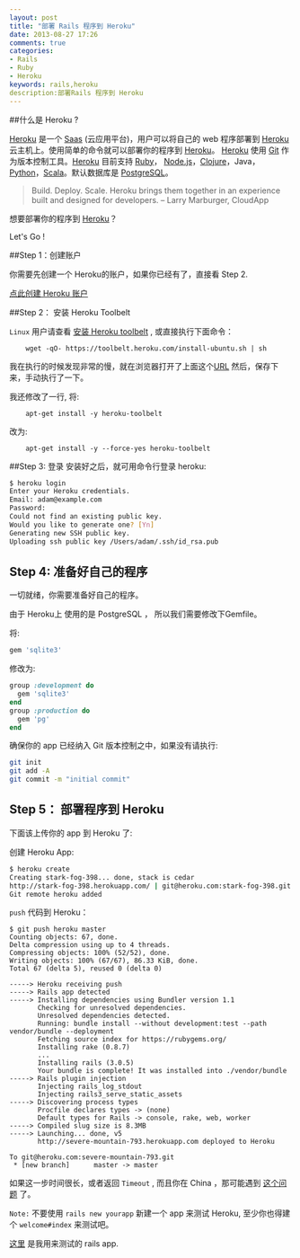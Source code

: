 ```yaml
---
layout: post
title: "部署 Rails 程序到 Heroku"
date: 2013-08-27 17:26
comments: true
categories:
- Rails
- Ruby
- Heroku
keywords: rails,heroku
description:部署Rails 程序到 Heroku
---
```



##什么是 Heroku ?

[Heroku][1] 是一个 [Saas][2] (云应用平台)，用户可以将自己的 web 程序部署到 [Heroku][1] 云主机上。使用简单的命令就可以部署你的程序到 [Heroku][1]。 [Heroku][1] 使用 [Git][5] 作为版本控制工具。[Heroku][1] 目前支持 [Ruby][3]， [Node.js][4]，[Clojure][6]，Java，[Python][7]，[Scala][8]。默认数据库是 [PostgreSQL][9]。

>Build. Deploy. Scale. Heroku brings them together
>in an experience built and designed for developers.
> – Larry Marburger, CloudApp

想要部署你的程序到 [Heroku][1]？

Let's Go !

<!-- more -->

##Step 1：创建账户

你需要先创建一个 Heroku的账户，如果你已经有了，直接看 Step 2.

[点此创建 Heroku 账户][10]

##Step 2： 安装 Heroku Toolbelt

`Linux` 用户请查看 [安装 Heroku toolbelt][11] , 或直接执行下面命令：

```
    wget -qO- https://toolbelt.heroku.com/install-ubuntu.sh | sh
```

我在执行的时候发现非常的慢，就在浏览器打开了上面这个[URL][12] 然后，保存下来，手动执行了一下。

我还修改了一行,
将:

```
    apt-get install -y heroku-toolbelt
```
改为:

```
    apt-get install -y --force-yes heroku-toolbelt
```
##Step 3: 登录
安装好之后，就可用命令行登录 heroku:

``` bash
$ heroku login
Enter your Heroku credentials.
Email: adam@example.com
Password:
Could not find an existing public key.
Would you like to generate one? [Yn]
Generating new SSH public key.
Uploading ssh public key /Users/adam/.ssh/id_rsa.pub
```

## Step 4: 准备好自己的程序

一切就绪，你需要准备好自己的程序。

由于 Heroku上 使用的是 PostgreSQL ， 所以我们需要修改下Gemfile。

将:

``` ruby
gem 'sqlite3'
```

修改为:

``` ruby
group :development do
  gem 'sqlite3'
end
group :production do
  gem 'pg'
end
```

确保你的 app 已经纳入 Git 版本控制之中，如果没有请执行:

``` bash
git init
git add -A
git commit -m "initial commit"
```

## Step 5： 部署程序到 Heroku

下面该上传你的 app 到 Heroku 了:

创建 Heroku App:

``` bash
$ heroku create
Creating stark-fog-398... done, stack is cedar
http://stark-fog-398.herokuapp.com/ | git@heroku.com:stark-fog-398.git
Git remote heroku added
```

`push` 代码到 Heroku：

```
$ git push heroku master
Counting objects: 67, done.
Delta compression using up to 4 threads.
Compressing objects: 100% (52/52), done.
Writing objects: 100% (67/67), 86.33 KiB, done.
Total 67 (delta 5), reused 0 (delta 0)

-----> Heroku receiving push
-----> Rails app detected
-----> Installing dependencies using Bundler version 1.1
       Checking for unresolved dependencies.
       Unresolved dependencies detected.
       Running: bundle install --without development:test --path vendor/bundle --deployment
       Fetching source index for https://rubygems.org/
       Installing rake (0.8.7)
       ...
       Installing rails (3.0.5)
       Your bundle is complete! It was installed into ./vendor/bundle
-----> Rails plugin injection
       Injecting rails_log_stdout
       Injecting rails3_serve_static_assets
-----> Discovering process types
       Procfile declares types -> (none)
       Default types for Rails -> console, rake, web, worker
-----> Compiled slug size is 8.3MB
-----> Launching... done, v5
       http://severe-mountain-793.herokuapp.com deployed to Heroku

To git@heroku.com:severe-mountain-793.git
 * [new branch]      master -> master
```

如果这一步时间很长，或者返回 `Timeout` , 而且你在 China ，那可能遇到 [这个问题][13] 了。

`Note:`
不要使用 `rails new yourapp` 新建一个 app 来测试 Heroku, 至少你也得建个 `welcome#index`
来测试吧。

[这里][14] 是我用来测试的 rails app.



[1]:https://www.heroku.com/
[2]:http://en.wikipedia.org/wiki/Platform_as_a_service
[3]:http://www.ruby-lang.org/en/
[4]:http://nodejs.org/
[5]:http://git-scm.com/
[6]:http://clojure.org/
[7]:http://www.python.org/
[8]:http://www.scala-lang.org/
[9]:http://www.postgresql.org/
[10]:https://api.heroku.com/signup/devcenter "创建 Heroku 账户"
[11]:https://toolbelt.heroku.com/debian "install heroku toolbet linux"
[12]:https://toolbelt.heroku.com/install-ubuntu.sh "https://toolbelt.heroku.com/install-ubuntu.sh"
[13]:http://ruby-china.org/topics/10813
[14]:http://enjoyhacking.heroku.com
